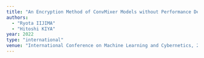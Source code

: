 ```yaml
---
title: "An Encryption Method of ConvMixer Models without Performance Degradation"
authors:
  - "Ryota IIJIMA"
  - "Hitoshi KIYA"
year: 2022
type: "international"
venue: "International Conference on Machine Learning and Cybernetics, 2022-09-10."
---
```

